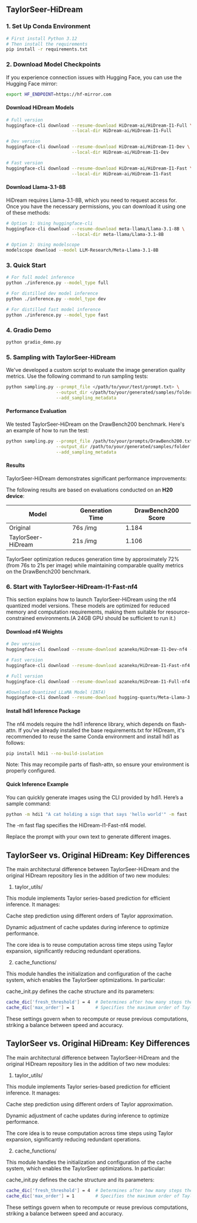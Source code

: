 ## TaylorSeer-HiDream

### 1. Set Up Conda Environment

```bash
# First install Python 3.12
# Then install the requirements
pip install -r requirements.txt
```

### 2. Download Model Checkpoints

If you experience connection issues with Hugging Face, you can use the Hugging Face mirror:

```bash
export HF_ENDPOINT=https://hf-mirror.com
```

#### Download HiDream Models

```bash
# Full version
huggingface-cli download --resume-download HiDream-ai/HiDream-I1-Full \
                         --local-dir HiDream-ai/HiDream-I1-Full

# Dev version
huggingface-cli download --resume-download HiDream-ai/HiDream-I1-Dev \
                         --local-dir HiDream-ai/HiDream-I1-Dev

# Fast version
huggingface-cli download --resume-download HiDream-ai/HiDream-I1-Fast \
                         --local-dir HiDream-ai/HiDream-I1-Fast
```

#### Download Llama-3.1-8B

HiDream requires Llama-3.1-8B, which you need to request access for. Once you have the necessary permissions, you can download it using one of these methods:

```bash
# Option 1: Using huggingface-cli
huggingface-cli download --resume-download meta-llama/Llama-3.1-8B \
                         --local-dir meta-llama/Llama-3.1-8B

# Option 2: Using modelscope
modelscope download --model LLM-Research/Meta-Llama-3.1-8B
```

### 3. Quick Start

```bash
# For full model inference
python ./inference.py --model_type full

# For distilled dev model inference
python ./inference.py --model_type dev

# For distilled fast model inference
python ./inference.py --model_type fast

```

### 4. Gradio Demo

```bash
python gradio_demo.py 
```

### 5. Sampling with TaylorSeer-HiDream

We've developed a custom script to evaluate the image generation quality metrics. Use the following command to run sampling tests:

```bash
python sampling.py --prompt_file </path/to/your/test/prompt.txt> \
                   --output_dir </path/to/your/generated/samples/folder> \
                   --add_sampling_metadata 
```

#### Performance Evaluation

We tested TaylorSeer-HiDream on the DrawBench200 benchmark. Here's an example of how to run the test:

```bash
python sampling.py --prompt_file /path/to/your/prompts/DrawBench200.txt \
                   --output_dir /path/to/your/generated/samples/folder \
                   --add_sampling_metadata
```

#### Results

TaylorSeer-HiDream demonstrates significant performance improvements:

The following results are based on evaluations conducted on an **H20 device**:

| Model              | Generation Time | DrawBench200 Score |
| ------------------ | --------------- | ------------------ |
| Original           | 76s /img   | 1.184              |
| TaylorSeer-HiDream | 21s /img   | 1.106              |

TaylorSeer optimization reduces generation time by approximately 72% (from 76s to 21s per image) while maintaining comparable quality metrics on the DrawBench200 benchmark.

### 6. Start with TaylorSeer-HiDream-I1-Fast-nf4

This section explains how to launch TaylorSeer-HiDream using the nf4 quantized model versions. These models are optimized for reduced memory and computation requirements, making them suitable for resource-constrained environments.(A 24GB GPU should be sufficient to run it.)

#### Download nf4 Weights

```bash
# Dev version
huggingface-cli download --resume-download azaneko/HiDream-I1-Dev-nf4 --local-dir /root/autodl-tmp/pretrained_models/azaneko/HiDream-I1-Dev-nf4

# Fast version
huggingface-cli download --resume-download azaneko/HiDream-I1-Fast-nf4 --local-dir /root/autodl-tmp/pretrained_models/azaneko/HiDream-I1-Fast-nf4

# Full version
huggingface-cli download --resume-download azaneko/HiDream-I1-Full-nf4 --local-dir /root/autodl-tmp/pretrained_models/azaneko/HiDream-I1-Full-nf4

#Download Quantized LLaMA Model (INT4)
huggingface-cli download --resume-download hugging-quants/Meta-Llama-3.1-8B-Instruct-GPTQ-INT4 --local-dir /root/autodl-tmp/pretrained_models/hugging-quants/Meta-Llama-3.1-8B-Instruct-GPTQ-INT4
```

#### Install hdi1 Inference Package

The nf4 models require the hdi1 inference library, which depends on flash-attn. If you've already installed the base requirements.txt for HiDream, it's recommended to reuse the same Conda environment and install hdi1 as follows:

```bash
pip install hdi1 --no-build-isolation
```

Note: This may recompile parts of flash-attn, so ensure your environment is properly configured.

#### Quick Inference Example

You can quickly generate images using the CLI provided by hdi1. Here’s a sample command:

```bash
python -m hdi1 "A cat holding a sign that says 'hello world'" -m fast
```

The -m fast flag specifies the HiDream-I1-Fast-nf4 model.

Replace the prompt with your own text to generate different images.





## TaylorSeer vs. Original HiDream: Key Differences
The main architectural difference between TaylorSeer-HiDream and the original HiDream repository lies in the addition of two new modules:

1. taylor_utils/

This module implements Taylor series-based prediction for efficient inference. It manages:

Cache step prediction using different orders of Taylor approximation.

Dynamic adjustment of cache updates during inference to optimize performance.

The core idea is to reuse computation across time steps using Taylor expansion, significantly reducing redundant operations.

2. cache_functions/

This module handles the initialization and configuration of the cache system, which enables the TaylorSeer optimizations. In particular:

cache_init.py defines the cache structure and its parameters:

```bash
cache_dic['fresh_threshold'] = 4  # Determines after how many steps the cache should be refreshed
cache_dic['max_order'] = 1        # Specifies the maximum order of Taylor approximation used
```

These settings govern when to recompute or reuse previous computations, striking a balance between speed and accuracy.

## TaylorSeer vs. Original HiDream: Key Differences

The main architectural difference between TaylorSeer-HiDream and the original HiDream repository lies in the addition of two new modules:

1. taylor_utils/

This module implements Taylor series-based prediction for efficient inference. It manages:

Cache step prediction using different orders of Taylor approximation.

Dynamic adjustment of cache updates during inference to optimize performance.

The core idea is to reuse computation across time steps using Taylor expansion, significantly reducing redundant operations.

2. cache_functions/

This module handles the initialization and configuration of the cache system, which enables the TaylorSeer optimizations. In particular:

cache_init.py defines the cache structure and its parameters:

```bash
cache_dic['fresh_threshold'] = 4  # Determines after how many steps the cache should be refreshed
cache_dic['max_order'] = 1        # Specifies the maximum order of Taylor approximation used
```

These settings govern when to recompute or reuse previous computations, striking a balance between speed and accuracy.
